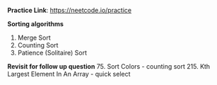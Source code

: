 **Practice Link**: https://neetcode.io/practice

**Sorting algorithms**
1. Merge Sort
2. Counting Sort
3. Patience (Solitaire) Sort

**Revisit for follow up question**
75. Sort Colors - counting sort
215. Kth Largest Element In An Array - quick select
